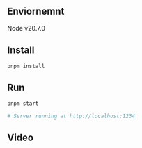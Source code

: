 ## Enviornemnt

Node v20.7.0

## Install

```sh
pnpm install
```

## Run

```sh
pnpm start

# Server running at http://localhost:1234
```

## Video
